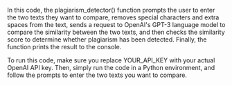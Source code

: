 In this code, the plagiarism_detector() function prompts the user to enter the two texts they want to compare, removes special characters and extra spaces from the text, sends a request to OpenAI's GPT-3 language model to compare the similarity between the two texts, and then checks the similarity score to determine whether plagiarism has been detected. Finally, the function prints the result to the console.

To run this code, make sure you replace YOUR_API_KEY with your actual OpenAI API key. Then, simply run the code in a Python environment, and follow the prompts to enter the two texts you want to compare.
